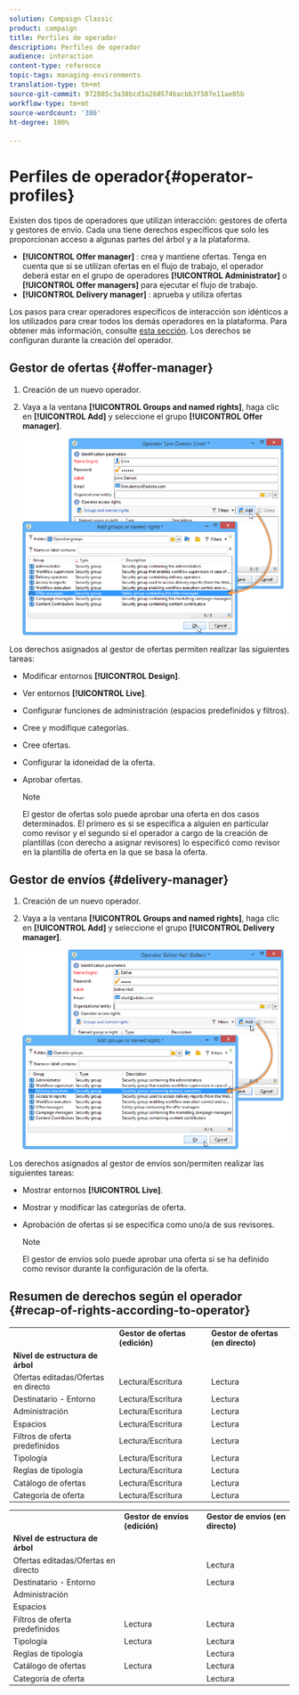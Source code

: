 ```yaml
---
solution: Campaign Classic
product: campaign
title: Perfiles de operador
description: Perfiles de operador
audience: interaction
content-type: reference
topic-tags: managing-environments
translation-type: tm+mt
source-git-commit: 972885c3a38bcd3a260574bacbb3f507e11ae05b
workflow-type: tm+mt
source-wordcount: '386'
ht-degree: 100%

---
```



# Perfiles de operador{#operator-profiles}

Existen dos tipos de operadores que utilizan interacción: gestores de oferta y gestores de envío. Cada una tiene derechos específicos que solo les proporcionan acceso a algunas partes del árbol y a la plataforma.

* **[!UICONTROL Offer manager]** : crea y mantiene ofertas. Tenga en cuenta que si se utilizan ofertas en el flujo de trabajo, el operador deberá estar en el grupo de operadores **[!UICONTROL Administrator]** o **[!UICONTROL Offer managers]** para ejecutar el flujo de trabajo.
* **[!UICONTROL Delivery manager]** : aprueba y utiliza ofertas

Los pasos para crear operadores específicos de interacción son idénticos a los utilizados para crear todos los demás operadores en la plataforma. Para obtener más información, consulte [esta sección](../../platform/using/access-management.md#creating-an-operator). Los derechos se configuran durante la creación del operador.

## Gestor de ofertas {#offer-manager}

1. Creación de un nuevo operador.
1. Vaya a la ventana **[!UICONTROL Groups and named rights]**, haga clic en **[!UICONTROL Add]** y seleccione el grupo **[!UICONTROL Offer manager]**.

   ![](assets/offer_operators_create_001.png)

Los derechos asignados al gestor de ofertas permiten realizar las siguientes tareas:

* Modificar entornos **[!UICONTROL Design]**.
* Ver entornos **[!UICONTROL Live]**.
* Configurar funciones de administración (espacios predefinidos y filtros).
* Cree y modifique categorías.
* Cree ofertas.
* Configurar la idoneidad de la oferta.
* Aprobar ofertas.

   >[!NOTE]
   >
   >El gestor de ofertas solo puede aprobar una oferta en dos casos determinados. El primero es si se especifica a alguien en particular como revisor y el segundo si el operador a cargo de la creación de plantillas (con derecho a asignar revisores) lo especificó como revisor en la plantilla de oferta en la que se basa la oferta.

## Gestor de envíos {#delivery-manager}

1. Creación de un nuevo operador.
1. Vaya a la ventana **[!UICONTROL Groups and named rights]**, haga clic en **[!UICONTROL Add]** y seleccione el grupo **[!UICONTROL Delivery manager]**.

   ![](assets/offer_operators_create_002.png)

Los derechos asignados al gestor de envíos son/permiten realizar las siguientes tareas:

* Mostrar entornos **[!UICONTROL Live]**.
* Mostrar y modificar las categorías de oferta.
* Aprobación de ofertas si se especifica como uno/a de sus revisores.

   >[!NOTE]
   >
   >El gestor de envíos solo puede aprobar una oferta si se ha definido como revisor durante la configuración de la oferta.

## Resumen de derechos según el operador {#recap-of-rights-according-to-operator}

<table> 
 <tbody> 
  <tr> 
   <td> </td> 
   <td> <strong>Gestor de ofertas (edición)</strong><br /> </td> 
   <td> <strong>Gestor de ofertas (en directo)</strong><br /> </td> 
  </tr> 
  <tr> 
   <td> <strong>Nivel de estructura de árbol</strong><br /> </td> 
   <td> </td> 
   <td> </td> 
  </tr> 
  <tr> 
   <td> Ofertas editadas/Ofertas en directo<br /> </td> 
   <td> Lectura/Escritura<br /> </td> 
   <td> Lectura<br /> </td> 
  </tr> 
  <tr> 
   <td> Destinatario - Entorno<br /> </td> 
   <td> Lectura/Escritura<br /> </td> 
   <td> Lectura<br /> </td> 
  </tr> 
  <tr> 
   <td> Administración<br /> </td> 
   <td> Lectura/Escritura<br /> </td> 
   <td> Lectura<br /> </td> 
  </tr> 
  <tr> 
   <td> Espacios<br /> </td> 
   <td> Lectura/Escritura<br /> </td> 
   <td> Lectura<br /> </td> 
  </tr> 
  <tr> 
   <td> Filtros de oferta predefinidos<br /> </td> 
   <td> Lectura/Escritura<br /> </td> 
   <td> Lectura<br /> </td> 
  </tr> 
  <tr> 
   <td> Tipología<br /> </td> 
   <td> Lectura/Escritura<br /> </td> 
   <td> Lectura<br /> </td> 
  </tr> 
  <tr> 
   <td> Reglas de tipología<br /> </td> 
   <td> Lectura/Escritura<br /> </td> 
   <td> Lectura<br /> </td> 
  </tr> 
  <tr> 
   <td> Catálogo de ofertas<br /> </td> 
   <td> Lectura/Escritura<br /> </td> 
   <td> Lectura<br /> </td> 
  </tr> 
  <tr> 
   <td> Categoría de oferta<br /> </td> 
   <td> Lectura/Escritura<br /> </td> 
   <td> Lectura<br /> </td> 
  </tr> 
 </tbody> 
</table>

<table> 
 <tbody> 
  <tr> 
   <td> </td> 
   <td> <strong>Gestor de envíos (edición)</strong><br /> </td> 
   <td> <strong>Gestor de envíos (en directo)</strong><br /> </td> 
  </tr> 
  <tr> 
   <td> <strong>Nivel de estructura de árbol</strong><br /> </td> 
   <td> </td> 
   <td> </td> 
  </tr> 
  <tr> 
   <td> Ofertas editadas/Ofertas en directo<br /> </td> 
   <td> </td> 
   <td> Lectura<br /> </td> 
  </tr> 
  <tr> 
   <td> Destinatario - Entorno<br /> </td> 
   <td> </td> 
   <td> Lectura<br /> </td> 
  </tr> 
  <tr> 
   <td> Administración<br /> </td> 
   <td> </td> 
   <td> </td> 
  </tr> 
  <tr> 
   <td> Espacios<br /> </td> 
   <td> </td> 
   <td> </td> 
  </tr> 
  <tr> 
   <td> Filtros de oferta predefinidos<br /> </td> 
   <td> Lectura<br /> </td> 
   <td> Lectura<br /> </td> 
  </tr> 
  <tr> 
   <td> Tipología<br /> </td> 
   <td> Lectura<br /> </td> 
   <td> Lectura<br /> </td> 
  </tr> 
  <tr> 
   <td> Reglas de tipología<br /> </td> 
   <td> </td> 
   <td> Lectura<br /> </td> 
  </tr> 
  <tr> 
   <td> Catálogo de ofertas<br /> </td> 
   <td> Lectura<br /> </td> 
   <td> Lectura<br /> </td> 
  </tr> 
  <tr> 
   <td> Categoría de oferta<br /> </td> 
   <td> </td> 
   <td> Lectura<br /> </td> 
  </tr> 
 </tbody> 
</table>

